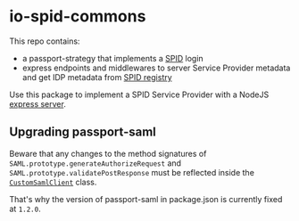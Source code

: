 # io-spid-commons

This repo contains:

- a passport-strategy that implements a [SPID](https://www.spid.gov.it) login
- express endpoints and middlewares to server Service Provider metadata and get
  IDP metadata from [SPID registry](https://registry.spid.gov.it)

Use this package to implement a SPID Service Provider with a NodeJS [express
server](https://expressjs.com).

## Upgrading passport-saml

Beware that any changes to the method signatures of
`SAML.prototype.generateAuthorizeRequest` and
`SAML.prototype.validatePostResponse` must be reflected inside the
[`CustomSamlClient`]() class.

That's why the version of passport-saml in package.json is currently fixed at
`1.2.0`.
